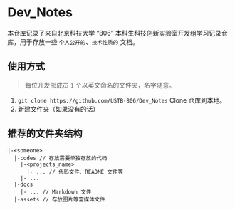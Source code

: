 # Dev_Notes

本仓库记录了来自北京科技大学 “806” 本科生科技创新实验室开发组学习记录仓库，用于存放一些 `个人公开的`、`技术性质的` 文档。

## 使用方式

> 每位开发部成员 `1` 个以英文命名的文件夹，名字随意。

1. `git clone https://github.com/USTB-806/Dev_Notes` Clone 仓库到本地。
2. 新建文件夹（如果没有的话）

## 推荐的文件夹结构

```
|-<someone>
  |-codes // 存放需要单独存放的代码
    |-<projects_name>
      |- ... // 代码文件、README 文件等
    |- ...
  |-docs
    |- ... // Markdown 文件
  |-assets // 存放图片等富媒体文件
```
